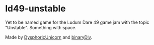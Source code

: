 # ld49-unstable

Yet to be named game for the Ludum Dare 49 game jam with the topic "Unstable". Something with space. 

Made by [DysphoricUnicorn](https://github.com/DysphoricUnicorn) and [binaryDiv](https://github.com/binaryDiv).
